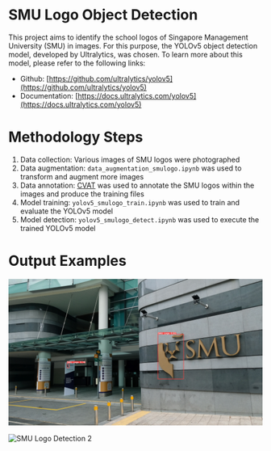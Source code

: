 # SMU Logo Object Detection
This project aims to identify the school logos of Singapore Management University (SMU) in images. For this purpose, the YOLOv5 object detection model, developed by Ultralytics, was chosen. To learn more about this model, please refer to the following links:
* Github: [https://github.com/ultralytics/yolov5](https://github.com/ultralytics/yolov5)
* Documentation: [https://docs.ultralytics.com/yolov5](https://docs.ultralytics.com/yolov5)

# Methodology Steps
1. Data collection: Various images of SMU logos were photographed
2. Data augmentation: `data_augmentation_smulogo.ipynb` was used to transform and augment more images
3. Data annotation: [CVAT](https://www.cvat.ai) was used to annotate the SMU logos within the images and produce the training files
4. Model training: `yolov5_smulogo_train.ipynb` was used to train and evaluate the YOLOv5 model
5. Model detection: `yolov5_smulogo_detect.ipynb` was used to execute the trained YOLOv5 model

# Output Examples
![SMU Logo Detection 1](https://github.com/dariusbtzc/smulogo_object_detection/blob/main/DSCF1761.jpeg)

![SMU Logo Detection 2](https://github.com/dariusbtzc/smulogo_object_detection/blob/main/DSCF1912.jpeg)




